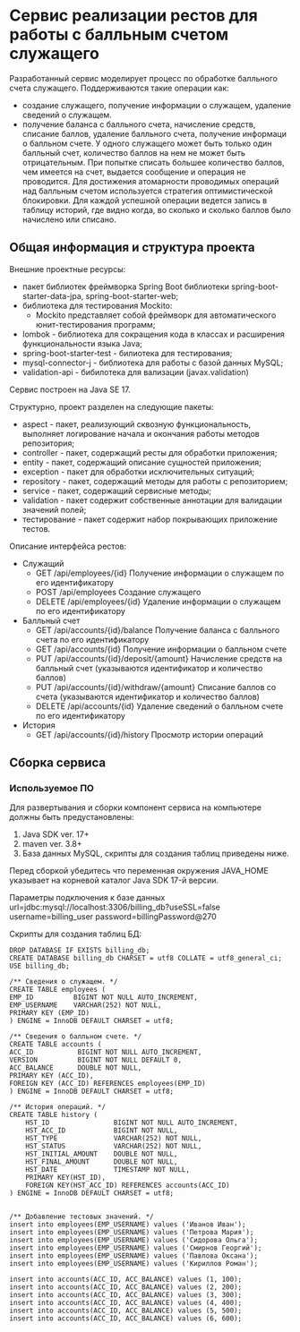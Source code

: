 # Сервис реализации рестов для работы с балльным счетом служащего
Разработанный сервис моделирует процесс по обработке балльного счета служащего.
Поддерживаются такие операции как: 
 - создание служащего, получение информации о служащем, удаление сведений о служащем.
 - получение баланса с балльного счета, начисление средств, списание баллов, удаление балльного счета, получение информаци о балльном счете.
У одного служащего может быть только один балльный счет, количество баллов на нем не может быть отрицательным. 
При попытке списать большее количество баллов, чем имеется на счет, выдается сообщение и операция не проводится.
Для достижения атомарности проводимых операций над балльным счетом используется стратегия оптимистической блокировки.
Для каждой успешной операции ведется запись в таблицу историй, где видно когда, во сколько и сколько баллов было начислено или списано.


## Общая информация и структура проекта

Внешние проектные ресурсы:

- пакет библиотек фреймворка Spring Boot библиотеки spring-boot-starter-data-jpa, spring-boot-starter-web;
- библиотека для тестирования Mockito: 
  - Mockito представляет собой фреймворк для автоматического юнит-тестирования программ;
- lombok - библиотека для сокращения кода в классах и расширения функциональности языка Java;
- spring-boot-starter-test - билиотека для тестирования;
- mysql-connector-j - библиотека для работы с базой данных MySQL;
- validation-api - бибилотека для вализации (javax.validation)

Сервис построен на Java SE 17.

Структурно, проект разделен на следующие пакеты:
- aspect - пакет, реализующий сквозную функциональность, выполняет логирование начала и окончания работы методов репозитория;
- controller - пакет, содержащий ресты для обработки приложения;
- entity - пакет, содержащий описание сущностей приложения;
- exception - пакет для обработки исключительных ситуаций;
- repository - пакет, содержащий методы для работы с репозиторием;
- service - пакет, содержащий сервисные методы;
- validation - пакет содержит собственные аннотации для валидации значений полей;
- тестирование - пакет содержит набор покрывающих приложение тестов.

Описание интерфейса рестов:
- Служащий 
  - GET             /api/employees/{id}                  Получение информации о служащем по его идентификатору
  - POST            /api/employees                       Создание служащего
  - DELETE          /api/employees/{id}                  Удаление информации о служащем по его идентификатору
- Балльный счет
  - GET             /api/accounts/{id}/balance           Получение баланса с балльного счета по его идентификатору
  - GET             /api/accounts/{id}                   Получение информации о балльном счете 
  - PUT             /api/accounts/{id}/deposit/{amount}  Начисление средств на балльный счет (указываются идентификатор и количество баллов)
  - PUT             /api/accounts/{id}/withdraw/{amount} Списание баллов со счета (указываются идентификатор и количество баллов)
  - DELETE          /api/accounts/{id}                   Удаление сведений о балльном счете по его идентификатору
- История
  - GET             /api/accounts/{id}/history           Просмотр истории операций

## Сборка сервиса
### Используемое ПО
Для развертывания и сборки компонент сервиса на компьютере должны быть предустановлены:
1. Java SDK ver. 17+
2. maven ver. 3.8+
3. База данных MySQL, скрипты для создания таблиц приведены ниже.

Перед сборкой убедитесь что переменная окружения JAVA_HOME указывает на корневой каталог Java SDK 17-й версии.

Параметры подключения к базе данных
url=jdbc:mysql://localhost:3306/billing_db?useSSL=false
username=billing_user
password=billingPassword@270

Скрипты для создания таблиц БД:

```shell
DROP DATABASE IF EXISTS billing_db;
CREATE DATABASE billing_db CHARSET = utf8 COLLATE = utf8_general_ci;
USE billing_db;

/** Сведения о служащем. */
CREATE TABLE employees (
EMP_ID          BIGINT NOT NULL AUTO_INCREMENT,
EMP_USERNAME    VARCHAR(252) NOT NULL,
PRIMARY KEY (EMP_ID)
) ENGINE = InnoDB DEFAULT CHARSET = utf8;

/** Сведения о балльном счете. */
CREATE TABLE accounts (
ACC_ID           BIGINT NOT NULL AUTO_INCREMENT,
VERSION          BIGINT NOT NULL DEFAULT 0,
ACC_BALANCE      DOUBLE NOT NULL,
PRIMARY KEY (ACC_ID),
FOREIGN KEY (ACC_ID) REFERENCES employees(EMP_ID)
) ENGINE = InnoDB DEFAULT CHARSET = utf8;

/** История операций. */
CREATE TABLE history (
    HST_ID                BIGINT NOT NULL AUTO_INCREMENT,
    HST_ACC_ID            BIGINT NOT NULL,
    HST_TYPE              VARCHAR(252) NOT NULL,
    HST_STATUS            VARCHAR(252) NOT NULL,
    HST_INITIAL_AMOUNT    DOUBLE NOT NULL,
    HST_FINAL_AMOUNT      DOUBLE NOT NULL,
    HST_DATE              TIMESTAMP NOT NULL,
    PRIMARY KEY(HST_ID),
    FOREIGN KEY(HST_ACC_ID) REFERENCES accounts(ACC_ID)
) ENGINE = InnoDB DEFAULT CHARSET = utf8;


/** Добавление тестовых значений. */
insert into employees(EMP_USERNAME) values ('Иванов Иван');
insert into employees(EMP_USERNAME) values ('Петрова Мария');
insert into employees(EMP_USERNAME) values ('Сидорова Ольга');
insert into employees(EMP_USERNAME) values ('Смирнов Георгий');
insert into employees(EMP_USERNAME) values ('Павлова Оксана');
insert into employees(EMP_USERNAME) values ('Кириллов Роман');

insert into accounts(ACC_ID, ACC_BALANCE) values (1, 100);
insert into accounts(ACC_ID, ACC_BALANCE) values (2, 200);
insert into accounts(ACC_ID, ACC_BALANCE) values (3, 300);
insert into accounts(ACC_ID, ACC_BALANCE) values (4, 400);
insert into accounts(ACC_ID, ACC_BALANCE) values (5, 500);
insert into accounts(ACC_ID, ACC_BALANCE) values (6, 600);
```
